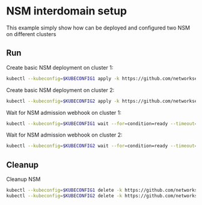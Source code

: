 # NSM interdomain setup


This example simply show how can be deployed and configured two NSM on different clusters

## Run

Create basic NSM deployment on cluster 1:

```bash
kubectl --kubeconfig=$KUBECONFIG1 apply -k https://github.com/networkservicemesh/deployments-k8s/examples/interdomain/nsm/cluster1?ref=390d0026c4ccb97d702b2e014f9a212e93cbafc9
```

Create basic NSM deployment on cluster 2:

```bash
kubectl --kubeconfig=$KUBECONFIG2 apply -k https://github.com/networkservicemesh/deployments-k8s/examples/interdomain/nsm/cluster2?ref=390d0026c4ccb97d702b2e014f9a212e93cbafc9
```

Wait for NSM admission webhook on cluster 1:

```bash
kubectl --kubeconfig=$KUBECONFIG1 wait --for=condition=ready --timeout=1m pod -n nsm-system -l app=admission-webhook-k8s
```

Wait for NSM admission webhook on cluster 2:

```bash
kubectl --kubeconfig=$KUBECONFIG2 wait --for=condition=ready --timeout=1m pod -n nsm-system -l app=admission-webhook-k8s
```

## Cleanup

Cleanup NSM
```bash
kubectl --kubeconfig=$KUBECONFIG1 delete -k https://github.com/networkservicemesh/deployments-k8s/examples/interdomain/nsm/cluster1?ref=390d0026c4ccb97d702b2e014f9a212e93cbafc9
kubectl --kubeconfig=$KUBECONFIG2 delete -k https://github.com/networkservicemesh/deployments-k8s/examples/interdomain/nsm/cluster2?ref=390d0026c4ccb97d702b2e014f9a212e93cbafc9
```
